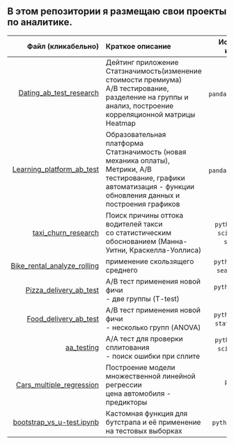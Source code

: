 ## В этом репозитории я размещаю свои проекты по аналитике.
| Файл (кликабельно)       | Краткое описание   | Использованные инструменты |
| --------------------:|:------------------| :--------------------------:|
|[Dating_ab_test_research](Dating_ab_test_research.ipynb)|Дейтинг приложение <br/> Статзначимость(изменение стоимости премиума) <br/> A/B тестирование, разделение на группы и анализ, построение корреляционной матрицы Heatmap| `python`, `pandas`,`numpy`,`matplotlib`, `seaborn`|
|[Learning_platform_ab_test](Learning_platform_ab_test.ipynb)|Образовательная платформа <br/> Статзначимость (новая механика оплаты), Метрики, A/B тестирование, графики<br/> автоматизация - функции обновления данных и построения графиков|`python`, `pandas`,`numpy`,`matplotlib`, `seaborn`|
|[taxi_churn_research](taxi_churn_research.ipynb)|Поиск причины оттока водителей такси <br/> cо статистическим обоснованием (Манна-Уитни, Краскелла-Уоллиса)|`python`, `pandas`,`numpy`, `scipy`, `statsmodels`, `seaborn`, `plotly`|
| [Bike_rental_analyze_rolling](Bike_rental_analyze_rolling.ipynb)| применение скользящего среднего| `python`, `pandas`, `numpy`, `seaborn`, `matplotlib`|
| [Pizza_delivery_ab_test](Pizza_delivery_ab_test.ipynb)| A/B тест применения новой фичи <br/> - две группы (T-test) |   `python`, `pandas`, `numpy`, `scipy`    |
|[Food_delivery_ab_test](Food_delivery_ab_test.ipynb) |A/B тест применения новой фичи <br/> - несколько групп (ANOVA) | `python`, `pandas`, `scipy`, `statsmodels`, `seaborn`|
|[aa_testing](aa_testing.ipynb) |A/А тест для проверки сплитования <br/> - поиск ошибки при сплите | `python`, `pandas`,`numpy`, `scipy`, `statsmodels`, `seaborn`|
| [Cars_multiple_regression](cars_multiple_regression.ipynb)|Построение модели множественной линейной регрессии <br/> цена автомобиля - предикторы |`python`, `pandas`, `statsmodels`|
|[bootstrap_vs_u-test.ipynb](bootstrap_vs_u-test.ipynb)|Кастомная функция для бутстрапа и её применение <br/> на тестовых выборках|`python`, `pandas`,`seaborn`|
